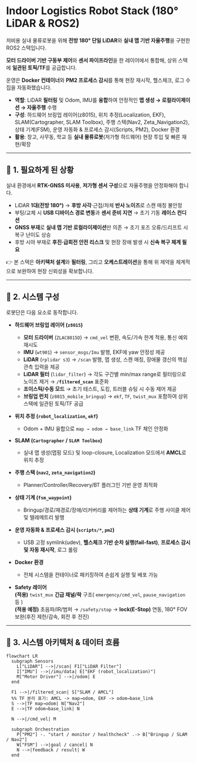 # Indoor Logistics Robot Stack (180° LiDAR & ROS2)

저비용 실내 물류로봇을 위해 **전방 180° 단일 LiDAR**와 **실내 맵 기반 자율주행**을 구현한 ROS2 스택입니다.  

**모터 드라이버 기반 구동부 제어**와 **센서 파이프라인**을 한 레이어에서 통합해, 상위 스택에 **일관된 토픽/TF**를 공급합니다.  

운영은 **Docker 컨테이너**와 **PM2 프로세스 감시**를 통해 현장 재시작, 헬스체크, 로그 수집을 자동화했습니다.

- **역할**: LiDAR **필터링** 및 Odom, IMU를 **융합**하여 안정적인 **맵 생성 → 로컬라이제이션 → 자율주행** 수행  
- **구성**: 하드웨어 브링업 레이어(z8015), 위치 추정(Localization, EKF), SLAM(Cartographer, SLAM Toolbox), 주행 스택(Nav2, Zeta_Navigation2), 상태 기계(FSM), 운영 자동화 & 프로세스 감시(Scripts, PM2), Docker 환경
- **활용**: 창고, 사무동, 학교 등 **실내 물류로봇**(저가형 하드웨어) 현장 투입 및 빠른 재현/확장

---

## 📌 1. 필요하게 된 상황

실내 환경에서 **RTK-GNSS 미사용**, **저가형 센서 구성**으로 자율주행을 안정화해야 합니다.

- LiDAR **1대(전방 180°)** → **후방 사각**·근접/차체 **반사 노이즈**로 스캔 매칭 불안정
- 부팅/교체 시 **USB 디바이스 경로 변동**과 **센서 준비 지연** → 초기 기동 **레이스 컨디션**
- **GNSS 부재**로 **실내 맵 기반 로컬라이제이션**만 의존 → 초기 포즈 오류/드리프트 시 복구 난이도 상승
- 후방 시야 부재로 **후진·급회전 안전 리스크** 및 현장 장애 발생 시 **신속 복구 체계 필요**

👉 본 스택은 **아키텍처 설계**와 **필터링**, 그리고 **오케스트레이션**을 통해 위 제약을 체계적으로 보완하여 현장 신뢰성을 확보합니다.

---

## 🔧 2. 시스템 구성

로봇단은 다음 요소로 동작합니다.

- **하드웨어 브링업 레이어 (`z8015`)**
  - **모터 드라이버** (`ZLAC8015D`) → `cmd_vel` 변환, 속도/가속 한계 적용, 통신 예외 재시도
  - **IMU** (`wt901`) → `sensor_msgs/Imu` 발행, EKF에 yaw 안정성 제공
  - **LiDAR** (`rplidar s3`) → `/scan` 발행, 맵 생성, 스캔 매칭, 장애물 갱신의 핵심 관측 입력을 제공
  - **LiDAR 필터** (`lidar_filter`) → 각도 구간별 min/max range로 필터링으로 노이즈 제거 → **`/filtered_scan`** 표준화
  - **조이스틱/수동 모드** → 초기 테스트, 도킹, 트러블 슈팅 시 수동 제어 제공
  - **브링업 런치** (`z8015_mobile_bringup`) → `ekf`, `TF`, `twist_mux` 포함하여 상위 스택에 일관된 토픽/TF 공급

- **위치 추정 (`robot_localization`, `ekf`)**  
  - Odom + IMU 융합으로 `map → odom → base_link` TF 체인 안정화

- **SLAM (`Cartographer` / `SLAM Toolbox`)**  
  - 실내 맵 생성(맵핑 모드) 및 loop-closure, Localization 모드에서 **AMCL**로 위치 추정

- **주행 스택 (`nav2`, `zeta_navigation2`)**  
  - Planner/Controller/Recovery/BT 플러그인 기반 운영 최적화

- **상태 기계 (`fsm_waypoint`)**  
  - Bringup/경로/재경로/장애/리커버리를 제어하는 **상태 기계**로 주행 사이클 제어 및 텔레메트리 발행

- **운영 자동화 & 프로세스 감시 (`scripts/*`, `pm2`)**  
  - USB 고정 symlink(udev), **헬스체크 기반 순차 실행(fail-fast)**, **프로세스 감시 및 자동 재시작**, 로그 롤링

- **Docker 환경**  
  - 전체 시스템을 컨테이너로 패키징하여 손쉽게 실행 및 배포 가능

- **Safety 레이어**  
  **(적용)** `twist_mux` **긴급 채널/락** 구조( `emergency/cmd_vel`, `pause_navigation` 등 )  
  **(적용 예정)** 초음파/IR/범퍼 → `/safety/stop` → **lock(E-Stop)** 연동, 180° FOV 보완(후진 제한/감속, 회전 후 전진)

---

## 🔀 3. 시스템 아키텍처 & 데이터 흐름

```mermaid
flowchart LR
  subgraph Sensors
    L["LiDAR"] -->|/scan| F1["LiDAR Filter"]
    I["IMU"] -->|/imu/data| E["EKF (robot_localization)"]
    M["Motor Driver"] -->|/odom| E
  end

  F1 -->|/filtered_scan| S["SLAM / AMCL"]
  %% TF 분리 표기: AMCL -> map→odom, EKF -> odom→base_link
  S -->|TF map→odom| N["Nav2"]
  E -->|TF odom→base_link| N

  N -->|/cmd_vel| M

  subgraph Orchestration
    P["PM2"] -. "start / monitor / healthcheck" .-> B["Bringup / SLAM / Nav2"]
    W["FSM"] -->|goal / cancel| N
    N -->|feedback / result| W
  end
```